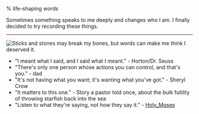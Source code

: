 % life-shaping words

Sometimes something speaks to me deeply and changes who I am. I finally decided to try recording these things.

------------------------------------------------------------------------------

![Sticks and stones may break my bones, but words can make me think I deserved it.](https://imgs.xkcd.com/comics/sticks_and_stones.png)

- "I meant what I said, and I said what I meant." - Horton/Dr. Seuss
- "There's only one person whose actions you can control, and that's you." - dad
- "It's not having what you want; it's wanting what you've got." - Sheryl Crow
- "It matters to this one." - Story a pastor told once, about the bulk futility of throwing starfish back into the sea
- "Listen to what they're saying, not how they say it." - [Holy_Moses](https://web.archive.org/web/20240411023357/https://www.opticraft.net/index.php/topic,20945.msg203854.html#msg203854)
